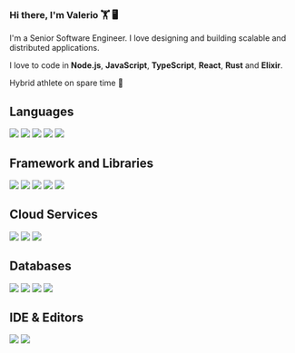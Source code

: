 ### Hi there, I'm Valerio 🏋️ 🖥️

I'm a Senior Software Engineer. I love designing and building scalable and distributed applications.

I love to code in **Node.js**, **JavaScript**, **TypeScript**, **React**, **Rust** and **Elixir**.

Hybrid athlete on spare time 🏃

## Languages

<p align="left">
  <img src="https://img.shields.io/badge/TypeScript-007ACC?style=for-the-badge&logo=typescript&logoColor=white" />
  <img src="https://img.shields.io/badge/node-333333?style=for-the-badge&logo=node.js&logoColor=026e00" />
  <img src="https://img.shields.io/badge/Rust-000000?style=for-the-badge&logo=rust" />
  <img src="https://img.shields.io/badge/PHP-777BB4?style=for-the-badge&logo=php&logoColor=white" />
  <img src="https://img.shields.io/badge/Elixir-4B275F?style=for-the-badge&logo=elixir&logoColor=white" />

## Framework and Libraries

<p align="left">
  <img src="https://img.shields.io/badge/React-20232A?style=for-the-badge&logo=react&logoColor=61DAFB" />
  <img src="https://img.shields.io/badge/Next-black?style=for-the-badge&logo=next.js&logoColor=white" />
  <img src="https://img.shields.io/badge/Fastify-000000?style=for-the-badge&logo=fastify" />
  <img src="https://img.shields.io/badge/graphql-blue?style=for-the-badge&logo=graphql" />
  <img src="https://img.shields.io/badge/laravel-red?style=for-the-badge&logo=laravel&logoColor=white&color=red" />

</p>

## Cloud Services

<p align="left">
  <img src="https://img.shields.io/badge/aws-ec7211.svg?style=for-the-badge&logo=Amazon-AWS&logoColor=white" />
  <img src="https://img.shields.io/badge/vercel-%23000000.svg?style=for-the-badge&logo=vercel&logoColor=white" />
  <img src="https://img.shields.io/badge/laravel-red?style=for-the-badge&logo=laravel&logoColor=white&color=red" />
</p>

## Databases

<p align="left">
  <img src="https://img.shields.io/badge/Postgre%20SQL-336791?style=for-the-badge&logo=PostgreSQL&logoColor=white" />
  <img src="https://img.shields.io/badge/redis-white?style=for-the-badge&logo=redis" />
  <img src="https://img.shields.io/badge/mysql-white?style=for-the-badge&logo=mysql" />
  <img src="https://img.shields.io/badge/dynamodb-blue?style=for-the-badge&logo=Amazon%20dynamoDB" />
</p>

## IDE & Editors

<p align="left">
  <img src="https://img.shields.io/badge/neovim-black?style=for-the-badge&logo=neovim" />
  <img src="https://img.shields.io/badge/datagrip-black?style=for-the-badge&logo=datagrip" />
</p>

